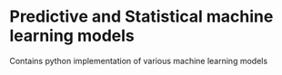 # Predictive and Statistical machine learning models
 Contains python implementation of various machine learning models
